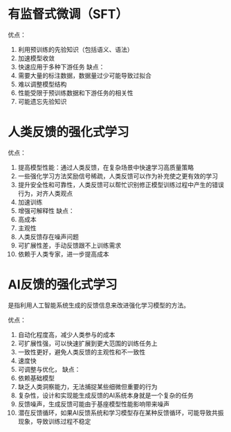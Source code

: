 # 有监督式微调（SFT）
优点：
1. 利用预训练的先验知识（包括语义、语法）
2. 加速模型收敛
3. 快速应用于多种下游任务
缺点：
1. 需要大量的标注数据，数据量过少可能导致过拟合
2. 难以调整模型结构
3. 性能受限于预训练数据和下游任务的相关性
4. 可能遗忘先验知识

# 人类反馈的强化式学习
优点：
1. 提高模型性能：通过人类反馈，在复杂场景中快速学习高质量策略
2. 一些强化学习方法奖励信号稀疏，人类反馈可以作为补充使之更有效的学习
3. 提升安全性和可靠性，人类反馈可以帮忙识别修正模型训练过程中产生的错误行为，对齐人类观点
4. 加速训练
5. 增强可解释性
缺点：
1. 高成本
2. 主观性
3. 人类反馈存在噪声问题
4. 可扩展性差，手动反馈跟不上训练需求
5. 依赖于人类专家，进一步提高成本
# AI反馈的强化式学习
是指利用人工智能系统生成的反馈信息来改进强化学习模型的方法。

优点：
1. 自动化程度高，减少人类参与的成本
2. 可扩展性强，可以快速扩展到更大范围的训练任务上
3. 一致性更好，避免人类反馈的主观性和不一致性
4. 速度快
5. 可调整与优化，
缺点：
1. 依赖基础模型
2. 缺乏人类洞察能力，无法捕捉某些细微但重要的行为
3. 复杂性，设计和实现能生成反馈的AI系统本身就是一个复杂的任务
4. 反馈噪声，生成反馈可能由于基座模型性能影响带来噪声
5. 潜在反馈循环，如果AI反馈系统和学习模型存在某种反馈循环，可能导致共振现象，导致训练过程不稳定